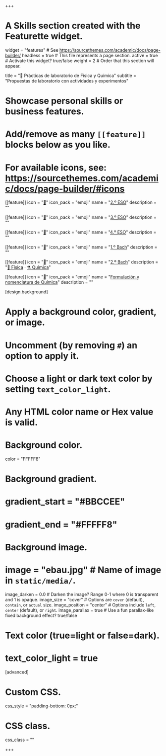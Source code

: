 +++
# A Skills section created with the Featurette widget.
widget = "features"  # See https://sourcethemes.com/academic/docs/page-builder/
headless = true  # This file represents a page section.
active = true  # Activate this widget? true/false
weight = 2  # Order that this section will appear.

title = "🧪 Prácticas de laboratorio de Física y Química"
subtitle = "Propuestas de laboratorio con actividades y experimentos"

# Showcase personal skills or business features.
# 
# Add/remove as many `[[feature]]` blocks below as you like.
# 
# For available icons, see: https://sourcethemes.com/academic/docs/page-builder/#icons

[[feature]]
  icon = "[📗](2eso)"
  icon_pack = "emoji"
  name = "[2.º ESO](2eso)"
  description = ""
  
[[feature]]
  icon = "[📘](3eso)"
  icon_pack = "emoji"
  name = "[3.º ESO](3eso)"
  description = ""
  
[[feature]]
  icon = "[📙](4eso)"
  icon_pack = "emoji"
  name = "[4.º ESO](4eso)"
  description = ""
  
[[feature]]
  icon = "[📕](1bach)"
  icon_pack = "emoji"
  name = "[1.º Bach](1bach)"
  description = ""
      
[[feature]]
  icon = "[📓](2bach)"
  icon_pack = "emoji"
  name = "[2.º Bach](2bach)"
  description = "[🧲 Física](2bach/fisica) · [⚗️ Química](2bach/quimica)"

[[feature]]
  icon = "[📔](formulacion-nomenclatura-quimica)"
  icon_pack = "emoji"
  name = "[Formulación y nomenclatura de Química](formulacion-nomenclatura-quimica)"
  description = ""

[design.background]
  # Apply a background color, gradient, or image.
  #   Uncomment (by removing `#`) an option to apply it.
  #   Choose a light or dark text color by setting `text_color_light`.
  #   Any HTML color name or Hex value is valid.
  
  # Background color.
  color = "FFFFF8"
  
  # Background gradient.
  # gradient_start = "#BBCCEE"
  # gradient_end = "#FFFFF8"
  
  # Background image.
  # image = "ebau.jpg"  # Name of image in `static/media/`.
  image_darken = 0.0  # Darken the image? Range 0-1 where 0 is transparent and 1 is opaque.
  image_size = "cover"  #  Options are `cover` (default), `contain`, or `actual` size.
  image_position = "center"  # Options include `left`, `center` (default), or `right`.
  image_parallax = true  # Use a fun parallax-like fixed background effect? true/false

  # Text color (true=light or false=dark).
  # text_color_light = true    

[advanced]
 # Custom CSS. 
 css_style = "padding-bottom: 0px;"
 
 # CSS class.
 css_class = ""

+++